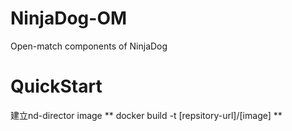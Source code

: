 # NinjaDog-OM
Open-match components of NinjaDog


# QuickStart
建立nd-director image
** docker build -t [repsitory-url]/[image] **
